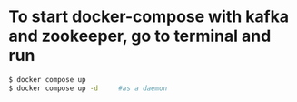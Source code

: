 # To start docker-compose with kafka and zookeeper, go to terminal and run

```sh
$ docker compose up
$ docker compose up -d     #as a daemon
```